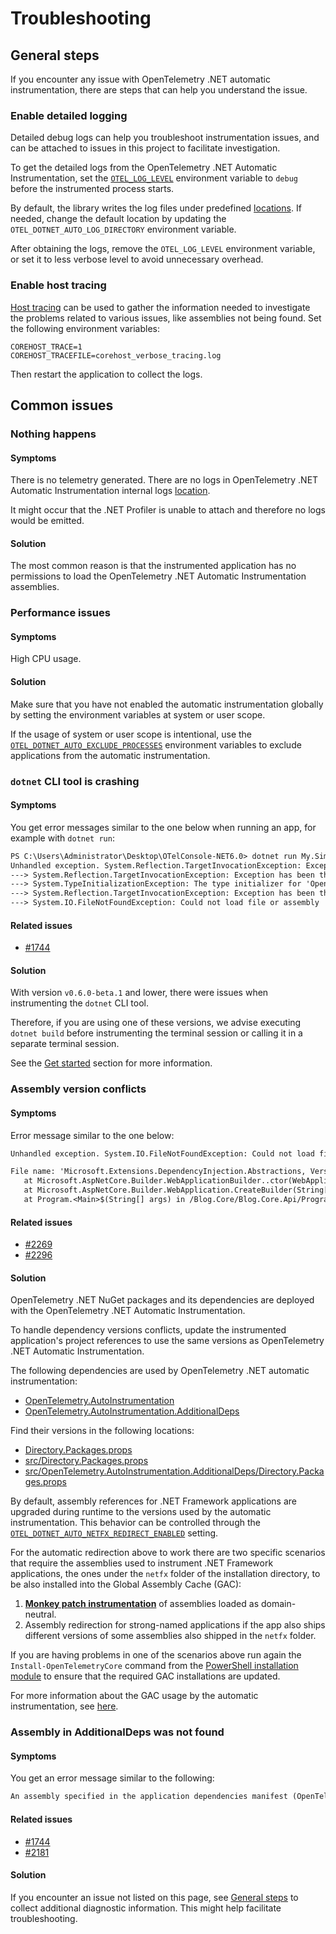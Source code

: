 # Troubleshooting

## General steps

If you encounter any issue with OpenTelemetry .NET automatic instrumentation,
there are steps that can help you understand the issue.

### Enable detailed logging

Detailed debug logs can help you troubleshoot instrumentation issues, and can be
attached to issues in this project to facilitate investigation.

To get the detailed logs from the OpenTelemetry .NET Automatic Instrumentation, set
the [`OTEL_LOG_LEVEL`](./config.md#internal-logs) environment variable to `debug`
before the instrumented process starts.

By default, the library writes the log files under predefined [locations](./config.md#internal-logs).
If needed, change the default location by updating the `OTEL_DOTNET_AUTO_LOG_DIRECTORY`
environment variable.

After obtaining the logs, remove the `OTEL_LOG_LEVEL`
environment variable, or set it to less verbose level
to avoid unnecessary overhead.

### Enable host tracing

[Host tracing](https://github.com/dotnet/runtime/blob/edd23fcb1b350cb1a53fa409200da55e9c33e99e/docs/design/features/host-tracing.md#host-tracing)
can be used to gather the information needed to investigate the problems
related to various issues, like assemblies not being found. Set the following environment
variables:

```terminal
COREHOST_TRACE=1
COREHOST_TRACEFILE=corehost_verbose_tracing.log
```

Then restart the application to collect the logs.

## Common issues

### Nothing happens

#### Symptoms

There is no telemetry generated.
There are no logs in OpenTelemetry .NET Automatic Instrumentation internal logs [location](./config.md#internal-logs).

It might occur that the .NET Profiler is unable to attach
and therefore no logs would be emitted.

#### Solution

The most common reason is that the instrumented application
has no permissions to load the OpenTelemetry .NET Automatic Instrumentation
assemblies.

### Performance issues

#### Symptoms

High CPU usage.

#### Solution

Make sure that you have not enabled the automatic instrumentation globally
by setting the environment variables at system or user scope.

If the usage of system or user scope is intentional, use the [`OTEL_DOTNET_AUTO_EXCLUDE_PROCESSES`](./config.md#global-settings)
environment variables to exclude applications from the automatic instrumentation.

### `dotnet` CLI tool is crashing

#### Symptoms

You get error messages similar to the one below when running an app, for example with `dotnet run`:

```txt
PS C:\Users\Administrator\Desktop\OTelConsole-NET6.0> dotnet run My.Simple.Console
Unhandled exception. System.Reflection.TargetInvocationException: Exception has been thrown by the target of an invocation.
---> System.Reflection.TargetInvocationException: Exception has been thrown by the target of an invocation.
---> System.TypeInitializationException: The type initializer for 'OpenTelemetry.AutoInstrumentation.Loader.Startup' threw an exception.
---> System.Reflection.TargetInvocationException: Exception has been thrown by the target of an invocation.
---> System.IO.FileNotFoundException: Could not load file or assembly 'Microsoft.Extensions.Configuration.Abstractions, Version=7.0.0.0, Culture=neutral, PublicKeyToken=adb9793829ddae60'. The system cannot find the file specified.
```

#### Related issues

- [#1744](https://github.com/open-telemetry/opentelemetry-dotnet-instrumentation/issues/1744)

#### Solution

With version `v0.6.0-beta.1` and lower, there were issues when instrumenting
the `dotnet` CLI tool.

Therefore, if you are using one of these versions, we advise executing
`dotnet build` before instrumenting the terminal session
or calling it in a separate terminal session.

See the [Get started](./README.md#get-started)
section for more information.

### Assembly version conflicts

#### Symptoms

Error message similar to the one below:

```txt
Unhandled exception. System.IO.FileNotFoundException: Could not load file or assembly 'Microsoft.Extensions.DependencyInjection.Abstractions, Version=7.0.0.0, Culture=neutral, PublicKeyToken=adb9793829ddae60'. The system cannot find the file specified.

File name: 'Microsoft.Extensions.DependencyInjection.Abstractions, Version=7.0.0.0, Culture=neutral, PublicKeyToken=adb9793829ddae60'
   at Microsoft.AspNetCore.Builder.WebApplicationBuilder..ctor(WebApplicationOptions options, Action`1 configureDefaults)
   at Microsoft.AspNetCore.Builder.WebApplication.CreateBuilder(String[] args)
   at Program.<Main>$(String[] args) in /Blog.Core/Blog.Core.Api/Program.cs:line 26
```

#### Related issues

- [#2269](https://github.com/open-telemetry/opentelemetry-dotnet-instrumentation/issues/2269)
- [#2296](https://github.com/open-telemetry/opentelemetry-dotnet-instrumentation/issues/2296)

#### Solution

OpenTelemetry .NET NuGet packages and its dependencies
are deployed with the OpenTelemetry .NET Automatic Instrumentation.

To handle dependency versions conflicts,
update the instrumented application's project references
to use the same versions as OpenTelemetry .NET Automatic Instrumentation.

The following dependencies are used by OpenTelemetry .NET automatic instrumentation:

- [OpenTelemetry.AutoInstrumentation](https://github.com/open-telemetry/opentelemetry-dotnet-instrumentation/blob/main/src/OpenTelemetry.AutoInstrumentation/OpenTelemetry.AutoInstrumentation.csproj)
- [OpenTelemetry.AutoInstrumentation.AdditionalDeps](https://github.com/open-telemetry/opentelemetry-dotnet-instrumentation/blob/main/src/OpenTelemetry.AutoInstrumentation.AdditionalDeps/Directory.Build.props)

Find their versions in the following locations:

- [Directory.Packages.props](https://github.com/open-telemetry/opentelemetry-dotnet-instrumentation/blob/main/Directory.Packages.props)
- [src/Directory.Packages.props](https://github.com/open-telemetry/opentelemetry-dotnet-instrumentation/blob/main/src/Directory.Packages.props)
- [src/OpenTelemetry.AutoInstrumentation.AdditionalDeps/Directory.Packages.props](https://github.com/open-telemetry/opentelemetry-dotnet-instrumentation/blob/main/src/OpenTelemetry.AutoInstrumentation.AdditionalDeps/Directory.Packages.props)

By default, assembly references for .NET Framework applications are upgraded
during runtime to the versions used by the automatic instrumentation.
This behavior can be controlled through the [`OTEL_DOTNET_AUTO_NETFX_REDIRECT_ENABLED`](./config.md#additional-settings)
setting.

For the automatic redirection above to work there are two specific scenarios that
require the assemblies used to instrument .NET Framework
applications, the ones under the `netfx` folder of the installation directory,
to be also installed into the Global Assembly Cache (GAC):

1. [__Monkey patch instrumentation__](https://en.wikipedia.org/wiki/Monkey_patch#:~:text=Monkey%20patching%20is%20a%20technique,Python%2C%20Groovy%2C%20etc.)
of assemblies loaded as domain-neutral.
2. Assembly redirection for strong-named applications if the app also ships
different versions of some assemblies also shipped in the `netfx` folder.

If you are having problems in one of the scenarios above run again the
`Install-OpenTelemetryCore` command from the
[PowerShell installation module](../OpenTelemetry.DotNet.Auto.psm1)
to ensure that the required GAC installations are updated.

For more information about the GAC usage by the automatic instrumentation,
see [here](https://github.com/open-telemetry/opentelemetry-dotnet-instrumentation/issues/1906#issuecomment-1376292814).

### Assembly in AdditionalDeps was not found

#### Symptoms

You get an error message similar to the following:

```txt
An assembly specified in the application dependencies manifest (OpenTelemetry.AutoInstrumentation.AdditionalDeps.deps.json) was not found  
```

#### Related issues

- [#1744](https://github.com/open-telemetry/opentelemetry-dotnet-instrumentation/issues/1744)
- [#2181](https://github.com/open-telemetry/opentelemetry-dotnet-instrumentation/issues/2181)

#### Solution

If you encounter an issue not listed on this page, see [General steps](#general-steps)
to collect additional diagnostic information. This might help facilitate troubleshooting.
